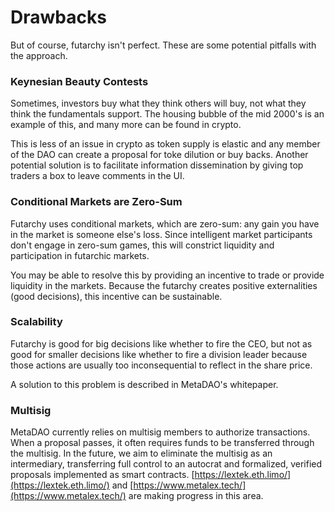 # Drawbacks

But of course, futarchy isn't perfect. These are some potential pitfalls with the approach.

### Keynesian Beauty Contests

Sometimes, investors buy what they think others will buy, not what they think the fundamentals support. The housing bubble of the mid 2000's is an example of this, and many more can be found in crypto.

This is less of an issue in crypto as token supply is elastic and any member of the DAO can create a proposal for toke dilution or buy backs. Another potential solution is to facilitate information dissemination by giving top traders a box to leave comments in the UI.

### Conditional Markets are Zero-Sum

Futarchy uses conditional markets, which are zero-sum: any gain you have in the market is someone else's loss. Since intelligent market participants don't engage in zero-sum games, this will constrict liquidity and participation in futarchic markets.

You may be able to resolve this by providing an incentive to trade or provide liquidity in the markets. Because the futarchy creates positive externalities (good decisions), this incentive can be sustainable.

### Scalability

Futarchy is good for big decisions like whether to fire the CEO, but not as good for smaller decisions like whether to fire a division leader because those actions are usually too inconsequential to reflect in the share price.

A solution to this problem is described in MetaDAO's whitepaper.

### Multisig
MetaDAO currently relies on multisig members to authorize transactions. When a proposal passes, it often requires funds to be transferred through the multisig. In the future, we aim to eliminate the multisig as an intermediary, transferring full control to an autocrat and formalized, verified proposals implemented as smart contracts. [https://lextek.eth.limo/](https://lextek.eth.limo/) and [https://www.metalex.tech/](https://www.metalex.tech/) are making progress in this area.

